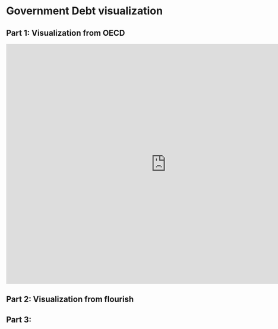 # Government Debt visualization
## Part 1: Visualization from OECD

<iframe src="https://data.oecd.org/chart/69zD" width="860" height="645" style="border: 0" mozallowfullscreen="true" webkitallowfullscreen="true" allowfullscreen="true"><a href="https://data.oecd.org/chart/69zD" target="_blank">OECD Chart: General government debt, Total, % of GDP, Annual, 2018</a></iframe>

## Part 2: Visualization from flourish
<div class="flourish-embed flourish-chart" data-src="visualisation/4272729"><script src="https://public.flourish.studio/resources/embed.js"></script></div>

## Part 3: 
